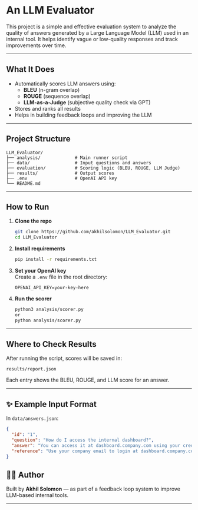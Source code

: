# An LLM Evaluator

This project is a simple and effective evaluation system to analyze the quality of answers generated by a Large Language Model (LLM) used in an internal tool. It helps identify vague or low-quality responses and track improvements over time.

---

##  What It Does

- Automatically scores LLM answers using:
  - **BLEU** (n-gram overlap)
  - **ROUGE** (sequence overlap)
  - **LLM-as-a-Judge** (subjective quality check via GPT)
- Stores and ranks all results
- Helps in building feedback loops and improving the LLM

---

##  Project Structure

```
LLM_Evaluator/
├── analysis/             # Main runner script
├── data/                 # Input questions and answers
├── evaluation/           # Scoring logic (BLEU, ROUGE, LLM Judge)
├── results/              # Output scores
├── .env                  # OpenAI API key
└── README.md
```

---

##  How to Run

1. **Clone the repo**
   ```bash
   git clone https://github.com/akhilsolomon/LLM_Evaluator.git
   cd LLM_Evaluator
   ```

2. **Install requirements**
   ```bash
   pip install -r requirements.txt
   ```

3. **Set your OpenAI key**  
   Create a `.env` file in the root directory:
   ```
   OPENAI_API_KEY=your-key-here
   ```

4. **Run the scorer**
   ```bash
   python3 analysis/scorer.py
   or 
   python analysis/scorer.py
   ```

---

## Where to Check Results

After running the script, scores will be saved in:

```
results/report.json
```

Each entry shows the BLEU, ROUGE, and LLM score for an answer.

---

## ✨ Example Input Format

In `data/answers.json`:

```json
{
  "id": "1",
  "question": "How do I access the internal dashboard?",
  "answer": "You can access it at dashboard.company.com using your credentials.",
  "reference": "Use your company email to login at dashboard.company.com"
}
```

## 🧑‍💻 Author

Built by **Akhil Solomon** — as part of a feedback loop system to improve LLM-based internal tools.

---
